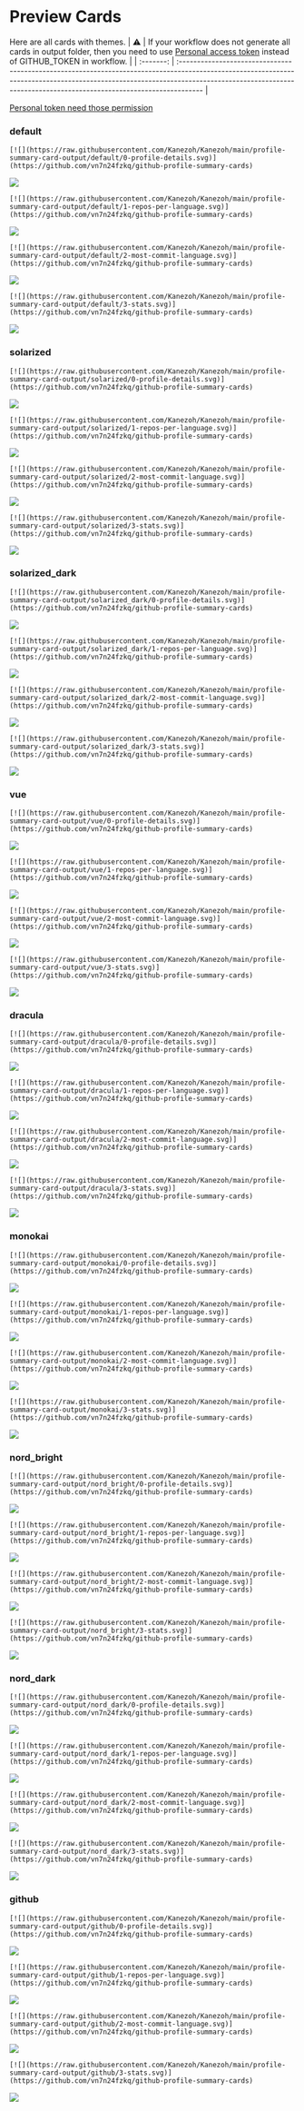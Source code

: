 
# Preview Cards

Here are all cards with themes.
| :warning: | If your workflow does not generate all cards in output folder, then you need to use [Personal access token](https://docs.github.com/en/actions/configuring-and-managing-workflows/creating-and-storing-encrypted-secrets) instead of GITHUB_TOKEN in workflow. |
| :-------: | :------------------------------------------------------------------------------------------------------------------------------------------------------------------------------------------------------------------------------------------------ |

[Personal token need those permission](https://github.com/vn7n24fzkq/github-profile-summary-cards/wiki/Personal-access-token-permissions)


### default


```
[![](https://raw.githubusercontent.com/Kanezoh/Kanezoh/main/profile-summary-card-output/default/0-profile-details.svg)](https://github.com/vn7n24fzkq/github-profile-summary-cards)
```
![](https://raw.githubusercontent.com/Kanezoh/Kanezoh/main/profile-summary-card-output/default/0-profile-details.svg)


```
[![](https://raw.githubusercontent.com/Kanezoh/Kanezoh/main/profile-summary-card-output/default/1-repos-per-language.svg)](https://github.com/vn7n24fzkq/github-profile-summary-cards)
```
![](https://raw.githubusercontent.com/Kanezoh/Kanezoh/main/profile-summary-card-output/default/1-repos-per-language.svg)


```
[![](https://raw.githubusercontent.com/Kanezoh/Kanezoh/main/profile-summary-card-output/default/2-most-commit-language.svg)](https://github.com/vn7n24fzkq/github-profile-summary-cards)
```
![](https://raw.githubusercontent.com/Kanezoh/Kanezoh/main/profile-summary-card-output/default/2-most-commit-language.svg)


```
[![](https://raw.githubusercontent.com/Kanezoh/Kanezoh/main/profile-summary-card-output/default/3-stats.svg)](https://github.com/vn7n24fzkq/github-profile-summary-cards)
```
![](https://raw.githubusercontent.com/Kanezoh/Kanezoh/main/profile-summary-card-output/default/3-stats.svg)


### solarized


```
[![](https://raw.githubusercontent.com/Kanezoh/Kanezoh/main/profile-summary-card-output/solarized/0-profile-details.svg)](https://github.com/vn7n24fzkq/github-profile-summary-cards)
```
![](https://raw.githubusercontent.com/Kanezoh/Kanezoh/main/profile-summary-card-output/solarized/0-profile-details.svg)


```
[![](https://raw.githubusercontent.com/Kanezoh/Kanezoh/main/profile-summary-card-output/solarized/1-repos-per-language.svg)](https://github.com/vn7n24fzkq/github-profile-summary-cards)
```
![](https://raw.githubusercontent.com/Kanezoh/Kanezoh/main/profile-summary-card-output/solarized/1-repos-per-language.svg)


```
[![](https://raw.githubusercontent.com/Kanezoh/Kanezoh/main/profile-summary-card-output/solarized/2-most-commit-language.svg)](https://github.com/vn7n24fzkq/github-profile-summary-cards)
```
![](https://raw.githubusercontent.com/Kanezoh/Kanezoh/main/profile-summary-card-output/solarized/2-most-commit-language.svg)


```
[![](https://raw.githubusercontent.com/Kanezoh/Kanezoh/main/profile-summary-card-output/solarized/3-stats.svg)](https://github.com/vn7n24fzkq/github-profile-summary-cards)
```
![](https://raw.githubusercontent.com/Kanezoh/Kanezoh/main/profile-summary-card-output/solarized/3-stats.svg)


### solarized_dark


```
[![](https://raw.githubusercontent.com/Kanezoh/Kanezoh/main/profile-summary-card-output/solarized_dark/0-profile-details.svg)](https://github.com/vn7n24fzkq/github-profile-summary-cards)
```
![](https://raw.githubusercontent.com/Kanezoh/Kanezoh/main/profile-summary-card-output/solarized_dark/0-profile-details.svg)


```
[![](https://raw.githubusercontent.com/Kanezoh/Kanezoh/main/profile-summary-card-output/solarized_dark/1-repos-per-language.svg)](https://github.com/vn7n24fzkq/github-profile-summary-cards)
```
![](https://raw.githubusercontent.com/Kanezoh/Kanezoh/main/profile-summary-card-output/solarized_dark/1-repos-per-language.svg)


```
[![](https://raw.githubusercontent.com/Kanezoh/Kanezoh/main/profile-summary-card-output/solarized_dark/2-most-commit-language.svg)](https://github.com/vn7n24fzkq/github-profile-summary-cards)
```
![](https://raw.githubusercontent.com/Kanezoh/Kanezoh/main/profile-summary-card-output/solarized_dark/2-most-commit-language.svg)


```
[![](https://raw.githubusercontent.com/Kanezoh/Kanezoh/main/profile-summary-card-output/solarized_dark/3-stats.svg)](https://github.com/vn7n24fzkq/github-profile-summary-cards)
```
![](https://raw.githubusercontent.com/Kanezoh/Kanezoh/main/profile-summary-card-output/solarized_dark/3-stats.svg)


### vue


```
[![](https://raw.githubusercontent.com/Kanezoh/Kanezoh/main/profile-summary-card-output/vue/0-profile-details.svg)](https://github.com/vn7n24fzkq/github-profile-summary-cards)
```
![](https://raw.githubusercontent.com/Kanezoh/Kanezoh/main/profile-summary-card-output/vue/0-profile-details.svg)


```
[![](https://raw.githubusercontent.com/Kanezoh/Kanezoh/main/profile-summary-card-output/vue/1-repos-per-language.svg)](https://github.com/vn7n24fzkq/github-profile-summary-cards)
```
![](https://raw.githubusercontent.com/Kanezoh/Kanezoh/main/profile-summary-card-output/vue/1-repos-per-language.svg)


```
[![](https://raw.githubusercontent.com/Kanezoh/Kanezoh/main/profile-summary-card-output/vue/2-most-commit-language.svg)](https://github.com/vn7n24fzkq/github-profile-summary-cards)
```
![](https://raw.githubusercontent.com/Kanezoh/Kanezoh/main/profile-summary-card-output/vue/2-most-commit-language.svg)


```
[![](https://raw.githubusercontent.com/Kanezoh/Kanezoh/main/profile-summary-card-output/vue/3-stats.svg)](https://github.com/vn7n24fzkq/github-profile-summary-cards)
```
![](https://raw.githubusercontent.com/Kanezoh/Kanezoh/main/profile-summary-card-output/vue/3-stats.svg)


### dracula


```
[![](https://raw.githubusercontent.com/Kanezoh/Kanezoh/main/profile-summary-card-output/dracula/0-profile-details.svg)](https://github.com/vn7n24fzkq/github-profile-summary-cards)
```
![](https://raw.githubusercontent.com/Kanezoh/Kanezoh/main/profile-summary-card-output/dracula/0-profile-details.svg)


```
[![](https://raw.githubusercontent.com/Kanezoh/Kanezoh/main/profile-summary-card-output/dracula/1-repos-per-language.svg)](https://github.com/vn7n24fzkq/github-profile-summary-cards)
```
![](https://raw.githubusercontent.com/Kanezoh/Kanezoh/main/profile-summary-card-output/dracula/1-repos-per-language.svg)


```
[![](https://raw.githubusercontent.com/Kanezoh/Kanezoh/main/profile-summary-card-output/dracula/2-most-commit-language.svg)](https://github.com/vn7n24fzkq/github-profile-summary-cards)
```
![](https://raw.githubusercontent.com/Kanezoh/Kanezoh/main/profile-summary-card-output/dracula/2-most-commit-language.svg)


```
[![](https://raw.githubusercontent.com/Kanezoh/Kanezoh/main/profile-summary-card-output/dracula/3-stats.svg)](https://github.com/vn7n24fzkq/github-profile-summary-cards)
```
![](https://raw.githubusercontent.com/Kanezoh/Kanezoh/main/profile-summary-card-output/dracula/3-stats.svg)


### monokai


```
[![](https://raw.githubusercontent.com/Kanezoh/Kanezoh/main/profile-summary-card-output/monokai/0-profile-details.svg)](https://github.com/vn7n24fzkq/github-profile-summary-cards)
```
![](https://raw.githubusercontent.com/Kanezoh/Kanezoh/main/profile-summary-card-output/monokai/0-profile-details.svg)


```
[![](https://raw.githubusercontent.com/Kanezoh/Kanezoh/main/profile-summary-card-output/monokai/1-repos-per-language.svg)](https://github.com/vn7n24fzkq/github-profile-summary-cards)
```
![](https://raw.githubusercontent.com/Kanezoh/Kanezoh/main/profile-summary-card-output/monokai/1-repos-per-language.svg)


```
[![](https://raw.githubusercontent.com/Kanezoh/Kanezoh/main/profile-summary-card-output/monokai/2-most-commit-language.svg)](https://github.com/vn7n24fzkq/github-profile-summary-cards)
```
![](https://raw.githubusercontent.com/Kanezoh/Kanezoh/main/profile-summary-card-output/monokai/2-most-commit-language.svg)


```
[![](https://raw.githubusercontent.com/Kanezoh/Kanezoh/main/profile-summary-card-output/monokai/3-stats.svg)](https://github.com/vn7n24fzkq/github-profile-summary-cards)
```
![](https://raw.githubusercontent.com/Kanezoh/Kanezoh/main/profile-summary-card-output/monokai/3-stats.svg)


### nord_bright


```
[![](https://raw.githubusercontent.com/Kanezoh/Kanezoh/main/profile-summary-card-output/nord_bright/0-profile-details.svg)](https://github.com/vn7n24fzkq/github-profile-summary-cards)
```
![](https://raw.githubusercontent.com/Kanezoh/Kanezoh/main/profile-summary-card-output/nord_bright/0-profile-details.svg)


```
[![](https://raw.githubusercontent.com/Kanezoh/Kanezoh/main/profile-summary-card-output/nord_bright/1-repos-per-language.svg)](https://github.com/vn7n24fzkq/github-profile-summary-cards)
```
![](https://raw.githubusercontent.com/Kanezoh/Kanezoh/main/profile-summary-card-output/nord_bright/1-repos-per-language.svg)


```
[![](https://raw.githubusercontent.com/Kanezoh/Kanezoh/main/profile-summary-card-output/nord_bright/2-most-commit-language.svg)](https://github.com/vn7n24fzkq/github-profile-summary-cards)
```
![](https://raw.githubusercontent.com/Kanezoh/Kanezoh/main/profile-summary-card-output/nord_bright/2-most-commit-language.svg)


```
[![](https://raw.githubusercontent.com/Kanezoh/Kanezoh/main/profile-summary-card-output/nord_bright/3-stats.svg)](https://github.com/vn7n24fzkq/github-profile-summary-cards)
```
![](https://raw.githubusercontent.com/Kanezoh/Kanezoh/main/profile-summary-card-output/nord_bright/3-stats.svg)


### nord_dark


```
[![](https://raw.githubusercontent.com/Kanezoh/Kanezoh/main/profile-summary-card-output/nord_dark/0-profile-details.svg)](https://github.com/vn7n24fzkq/github-profile-summary-cards)
```
![](https://raw.githubusercontent.com/Kanezoh/Kanezoh/main/profile-summary-card-output/nord_dark/0-profile-details.svg)


```
[![](https://raw.githubusercontent.com/Kanezoh/Kanezoh/main/profile-summary-card-output/nord_dark/1-repos-per-language.svg)](https://github.com/vn7n24fzkq/github-profile-summary-cards)
```
![](https://raw.githubusercontent.com/Kanezoh/Kanezoh/main/profile-summary-card-output/nord_dark/1-repos-per-language.svg)


```
[![](https://raw.githubusercontent.com/Kanezoh/Kanezoh/main/profile-summary-card-output/nord_dark/2-most-commit-language.svg)](https://github.com/vn7n24fzkq/github-profile-summary-cards)
```
![](https://raw.githubusercontent.com/Kanezoh/Kanezoh/main/profile-summary-card-output/nord_dark/2-most-commit-language.svg)


```
[![](https://raw.githubusercontent.com/Kanezoh/Kanezoh/main/profile-summary-card-output/nord_dark/3-stats.svg)](https://github.com/vn7n24fzkq/github-profile-summary-cards)
```
![](https://raw.githubusercontent.com/Kanezoh/Kanezoh/main/profile-summary-card-output/nord_dark/3-stats.svg)


### github


```
[![](https://raw.githubusercontent.com/Kanezoh/Kanezoh/main/profile-summary-card-output/github/0-profile-details.svg)](https://github.com/vn7n24fzkq/github-profile-summary-cards)
```
![](https://raw.githubusercontent.com/Kanezoh/Kanezoh/main/profile-summary-card-output/github/0-profile-details.svg)


```
[![](https://raw.githubusercontent.com/Kanezoh/Kanezoh/main/profile-summary-card-output/github/1-repos-per-language.svg)](https://github.com/vn7n24fzkq/github-profile-summary-cards)
```
![](https://raw.githubusercontent.com/Kanezoh/Kanezoh/main/profile-summary-card-output/github/1-repos-per-language.svg)


```
[![](https://raw.githubusercontent.com/Kanezoh/Kanezoh/main/profile-summary-card-output/github/2-most-commit-language.svg)](https://github.com/vn7n24fzkq/github-profile-summary-cards)
```
![](https://raw.githubusercontent.com/Kanezoh/Kanezoh/main/profile-summary-card-output/github/2-most-commit-language.svg)


```
[![](https://raw.githubusercontent.com/Kanezoh/Kanezoh/main/profile-summary-card-output/github/3-stats.svg)](https://github.com/vn7n24fzkq/github-profile-summary-cards)
```
![](https://raw.githubusercontent.com/Kanezoh/Kanezoh/main/profile-summary-card-output/github/3-stats.svg)

